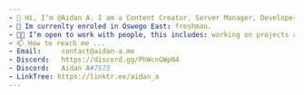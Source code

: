 ```yaml
---
- 👋 Hi, I’m @Aidan A. I am a Content Creator, Server Manager, Developer, Music Enthusiast and a DJ.
- 🏫 Im currenlty enroled in Oswego East: freshman. 
- 🤝🏻 I’m open to work with people, this includes: working on projects at no cost, giving support, completing projects for others.  
- 📫 How to reach me ...
- Email:     contact@aidan-a.me
- Discord:   https://discord.gg/PhWcnGWpN4
- Discord:   Aidan A#7573
- LinkTree: https://linktr.ee/aidan_a
---
```

